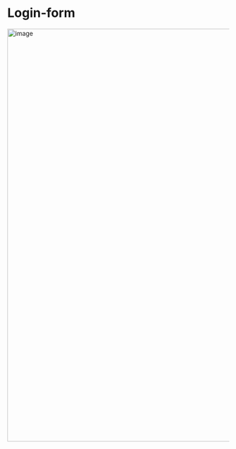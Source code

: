 # Login-form
<img width="1906" height="937" alt="image" src="https://github.com/user-attachments/assets/07c9e785-1de7-4edb-9c0f-7988da2eb099" />
